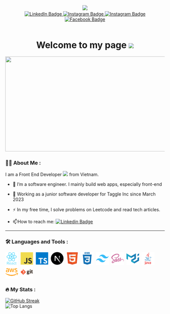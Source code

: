 <div id="header" align="center">
  <img src="https://media.giphy.com/media/M9gbBd9nbDrOTu1Mqx/giphy.gif" width="100"/>
</div>

<div id="badges"  align="center" >
  <a href="https://www.linkedin.com/in/nguyen-vu-hai-anh-278829221/">
    <img src="https://img.shields.io/badge/LinkedIn-blue?style=for-the-badge&logo=linkedin&logoColor=white" alt="LinkedIn Badge"/>
  </a>
    <a href="https://www.instagram.com/_.haianh._/">
    <img src="https://img.shields.io/badge/Instagram-blueviolet?style=for-the-badge&logo=instagram&logoColor=white" alt="Instagram Badge"/>
  </a>
    <a href="https://www.github.com/haicaumuoi">
    <img src="https://img.shields.io/badge/Github-black?style=for-the-badge&logo=github&logoColor=white" alt="Instagram Badge"/>
  </a>
  <a href="https://www.facebook.com/hainnnnnnnnn">
    <img src="https://img.shields.io/badge/Facebook-blue?style=for-the-badge&logo=facebook&logoColor=white" alt="Facebook Badge"/>
  </a>
</div>

<div  align="center">
<img src="https://komarev.com/ghpvc/?username=haicaumuoi&style=flat-square&color=blue" alt="" />
</div>

<h1 align="center">
  Welcome to my page
  <img src="https://media.giphy.com/media/hvRJCLFzcasrR4ia7z/giphy.gif" width="30px"/>
</h1>

<div align="center">
  <img src="https://media.giphy.com/media/dWesBcTLavkZuG35MI/giphy.gif" width="600" height="300"/>
</div>

### 👨‍💻 About Me :
I am a Front End Developer <img src="https://media.giphy.com/media/WUlplcMpOCEmTGBtBW/giphy.gif" width="30"> from Vietnam.
- :telescope: I’m a software engineer. I mainly build web apps, especially front-end

- :seedling: Working as a junior software developer for Taggle Inc since March 2023

- :zap: In my free time, I solve problems on Leetcode and read tech articles.

- :mailbox:How to reach me: [![Linkedin Badge](https://img.shields.io/badge/-haianh-blue?style=flat&logo=Linkedin&logoColor=white)](https://www.linkedin.com/in/nguyen-vu-hai-anh-278829221/)

---

### :hammer_and_wrench: Languages and Tools :
<div>
  <img src="https://github.com/devicons/devicon/blob/master/icons/react/react-original-wordmark.svg" title="React" alt="React" width="40" height="40"/>&nbsp;
  <img src="https://github.com/devicons/devicon/blob/master/icons/javascript/javascript-original.svg" title="JavaScript" alt="JavaScript" width="40" height="40"/>&nbsp;
  <img src="https://github.com/devicons/devicon/blob/master/icons/typescript/typescript-original.svg" title="Firebase" alt="Firebase" width="40" height="40"/>&nbsp;
  <img src="https://github.com/devicons/devicon/blob/master/icons/nextjs/nextjs-original.svg" title="NetxJS" alt="AWS" width="40" height="40"/>&nbsp;
  <img src="https://github.com/devicons/devicon/blob/master/icons/html5/html5-original.svg" title="HTML5" alt="HTML" width="40" height="40"/>&nbsp;
  <img src="https://github.com/devicons/devicon/blob/master/icons/css3/css3-plain-wordmark.svg"  title="CSS3" alt="CSS" width="40" height="40"/>&nbsp;  
  <img src="https://github.com/devicons/devicon/blob/master/icons/tailwindcss/tailwindcss-plain.svg" title="AWS" alt="AWS" width="40" height="40"/>&nbsp;
    <img src="https://github.com/devicons/devicon/blob/master/icons/sass/sass-original.svg" title="AWS" alt="AWS" width="40" height="40"/>&nbsp;
  <img src="https://github.com/devicons/devicon/blob/master/icons/materialui/materialui-original.svg" title="Material UI" alt="Material UI" width="40" height="40"/>&nbsp;
  <img src="https://github.com/devicons/devicon/blob/master/icons/java/java-original-wordmark.svg" title="Java" alt="Java" width="40" height="40"/>&nbsp;
  <img src="https://github.com/devicons/devicon/blob/master/icons/amazonwebservices/amazonwebservices-plain-wordmark.svg" title="AWS" alt="AWS" width="40" height="40"/>&nbsp;
  <img src="https://github.com/devicons/devicon/blob/master/icons/git/git-original-wordmark.svg" title="Git" **alt="Git" width="40" height="40"/>
</div>



### :fire: My Stats :
[![GitHub Streak](http://github-readme-streak-stats.herokuapp.com?user=haicaumuoi&theme=dark&background=000000)](https://git.io/streak-stats)
</br>
![Top Langs](https://github-readme-stats.vercel.app/api/top-langs/?username=haicaumuoi&layout=compact&theme=vision-friendly-dark)
